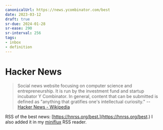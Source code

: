 ```yaml
---
canonicalUrl: https://news.ycombinator.com/best
date: 2023-03-12
draft: true
sr-due: 2024-01-28
sr-ease: 290
sr-interval: 256
tags:
- inbox
- definition
---
```


# Hacker News

> Social news website focusing on computer science and entrepreneurship. It is
> run by the investment fund and startup incubator Y Combinator. In general,
> content that can be submitted is defined as "anything that gratifies one's
> intellectual curiosity." --
> [Hacker News - Wikipedia](https://en.wikipedia.org/wiki/Hacker_News)

RSS of the best news: [https://hnrss.org/best.](https://hnrss.org/best.) I also added it in my
[miniflux](./miniflux.md) RSS reader.